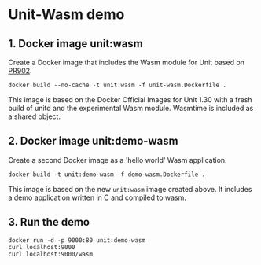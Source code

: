Unit-Wasm demo
==============
## 1. Docker image unit:wasm
Create a Docker image that includes the Wasm module for Unit based on
[PR902](https://github.com/nginx/unit/pull/902).

```
docker build --no-cache -t unit:wasm -f unit-wasm.Dockerfile .
```
This image is based on the Docker Official Images for Unit 1.30 with a fresh
build of unitd and the experimental Wasm module. Wasmtime is included as a
shared object.

## 2. Docker image unit:demo-wasm

Create a second Docker image as a 'hello world' Wasm application.

```
docker build -t unit:demo-wasm -f demo-wasm.Dockerfile .
```
This image is based on the new `unit:wasm` image created above. It includes
a demo application written in C and compiled to wasm.

## 3. Run the demo

```
docker run -d -p 9000:80 unit:demo-wasm
curl localhost:9000
curl localhost:9000/wasm
```
